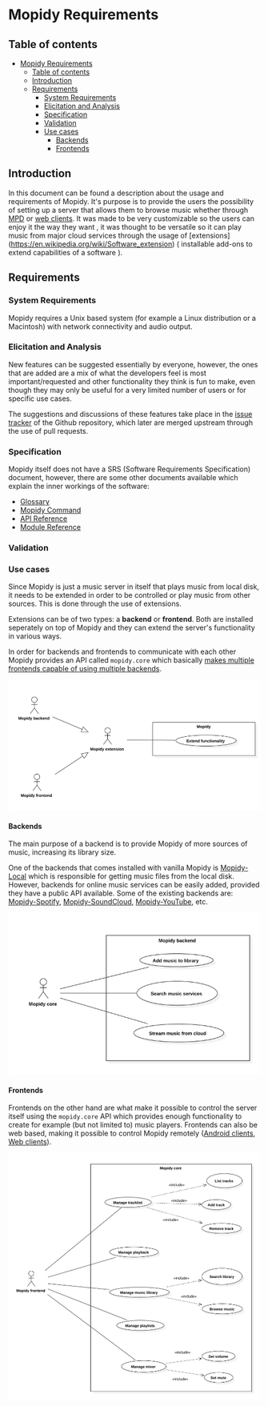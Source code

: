 # Mopidy Requirements

## Table of contents
- [Mopidy Requirements](#mopidy-requirements)
    - [Table of contents](#table-of-contents)
    - [Introduction](#introduction)
    - [Requirements](#requirements)
        - [System Requirements](#system-requirements)
        - [Elicitation and Analysis](#elicitation-and-analysis)
        - [Specification](#specification)
        - [Validation](#validation)
        - [Use cases](#use-cases)
            - [Backends](#backends)
            - [Frontends](#frontends)

## Introduction

In this document can be found a description about the usage and requirements of Mopidy. It's purpose is to provide the users the possibility of setting up a server that allows them to browse music whether through [MPD](http://www.musicpd.org) or [web clients](https://docs.mopidy.com/en/latest/ext/web/#ext-web). It was made to be very customizable so the users can enjoy it the way they want , it was thought to be versatile so it can play music from major cloud services through the usage of [extensions] (https://en.wikipedia.org/wiki/Software_extension) ( installable add-ons to extend capabilities of a software ). 


## Requirements

### System Requirements

Mopidy requires a Unix based system (for example a Linux distribution or a Macintosh) with network connectivity and audio output.

### Elicitation and Analysis

New features can be suggested essentially by everyone, however, the ones that are added are a mix of what the developers feel is most important/requested and other functionality they think is fun to make, even though they may only be useful for a very limited number of users or for specific use cases.

The suggestions and discussions of these features take place in the [issue tracker](https://github.com/mopidy/mopidy/issues) of the Github repository, which later are merged upstream through the use of pull requests.

### Specification

Mopidy itself does not have a SRS (Software Requirements Specification) document, however, there are some other documents available which explain the inner workings of the software:
* [Glossary](https://mopidy.readthedocs.org/en/latest/glossary/)
* [Mopidy Command](https://mopidy.readthedocs.org/en/latest/command/)
* [API Reference](https://mopidy.readthedocs.org/en/latest/api/)
* [Module Reference](https://mopidy.readthedocs.org/en/latest/modules/)

### Validation

### Use cases

Since Mopidy is just a music server in itself that plays music from local disk, it needs to be extended in order to be controlled or play music from other sources. This is done through the use of extensions.

Extensions can be of two types: a **backend** or **frontend**.
Both are installed seperately on top of Mopidy and they can extend the server's functionality in various ways.

In order for backends and frontends to communicate with each other Mopidy provides an API called `mopidy.core` which basically [makes multiple frontends capable of using multiple backends](https://mopidy.readthedocs.org/en/latest/glossary/#term-core).

<img src="./images/uml/mopidy.png" width="600" />

#### Backends

The main purpose of a backend is to provide Mopidy of more sources of music, increasing its library size.

One of the backends that comes installed with vanilla Mopidy is [Mopidy-Local](https://mopidy.readthedocs.org/en/latest/ext/local/) which is responsible for getting music files from the local disk.
However, backends for online music services can be easily added, provided they have a public API available.
Some of the existing backends are:
[Mopidy-Spotify](https://github.com/mopidy/mopidy-spotify),
[Mopidy-SoundCloud](https://github.com/mopidy/mopidy-soundcloud),
[Mopidy-YouTube](https://github.com/dz0ny/mopidy-youtube), etc.

<img src="./images/uml/backend.png" width="600" />

#### Frontends

Frontends on the other hand are what make it possible to control the server itself using the `mopidy.core` API which provides enough functionality to create for example (but not limited to) music players.
Frontends can also be web based, making it possible to control Mopidy remotely ([Android clients](http://mopidy.readthedocs.org/en/latest/clients/mpd/#mpd-android-clients), [Web clients](http://mopidy.readthedocs.org/en/latest/clients/mpd/#mpd-web-clients)).

<img src="./images/uml/core.png" width="600" />
